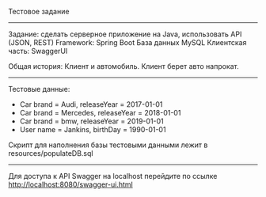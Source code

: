 Тестовое задание
******
Задание: сделать серверное приложение на Java, использовать API (JSON, REST)
Framework: Spring Boot
База данных MySQL
Клиентская часть: SwaggerUI

Общая история: Клиент и автомобиль. Клиент берет авто напрокат.
***
Тестовые данные: 
* Сar brand = Audi, releaseYear = 2017-01-01
* Сar brand = Mercedes, releaseYear = 2018-01-01
* Сar brand = bmw, releaseYear = 2019-01-01
* User name = Jankins, birthDay = 1990-01-01

Скрипт для наполнения базы тестовыми данными лежит в resources/populateDB.sql
***
Для доступа к API Swagger на localhost перейдите по ссылке <http://localhost:8080/swagger-ui.html>
